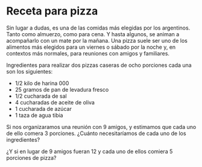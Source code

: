 # Receta para pizza

Sin lugar a dudas, es una de las comidas más elegidas por los argentinos. Tanto como almuerzo, como para cena. Y hasta algunos, se animan a acompañarlo con un mate por la mañana. Una pizza suele ser uno de los alimentos más elegidos para un viernes o sábado por la noche y, en contextos más normales, para reuniones con amigos y familiares.

Ingredientes para realizar dos pizzas caseras de ocho porciones cada una son los siguientes:

* 1/2 kilo de harina 000
* 25 gramos de pan de levadura fresco
* 1/2 cucharada de sal
* 4 cucharadas de aceite de oliva
* 1 cucharada de azúcar
* 1 taza de agua tibia

Si nos organizaramos una reunión con 9 amigos, y estimamos que cada uno de ello comera 3 porciones. ¿Cuánto necesitaríamos de cada uno de los ingredientes?

¿Y si en lugar de 9 amigos fueran 12 y cada uno de ellos comiera 5 porciones de pizza?


